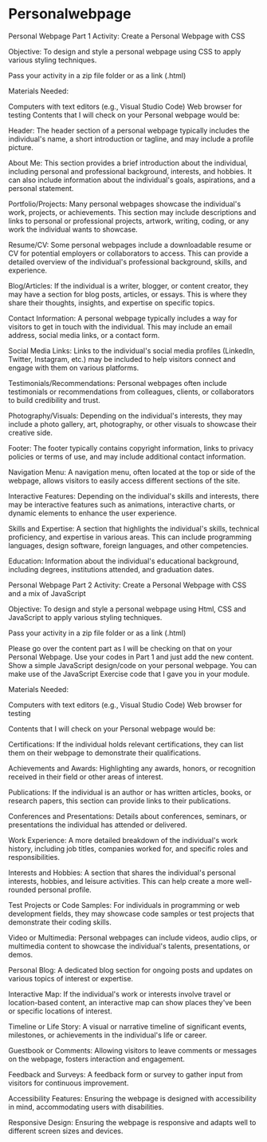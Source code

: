 # Personalwebpage
Personal Webpage Part 1
Activity: Create a Personal Webpage with CSS

Objective: To design and style a personal webpage using CSS to apply various styling techniques.

Pass your activity in a zip file folder or as a link (.html) 

Materials Needed:

Computers with text editors (e.g., Visual Studio Code)
Web browser for testing
Contents that I will check on your Personal webpage would be:

Header: The header section of a personal webpage typically includes the individual's name, a short introduction or tagline, and may include a profile picture.

About Me: This section provides a brief introduction about the individual, including personal and professional background, interests, and hobbies. It can also include information about the individual's goals, aspirations, and a personal statement.

Portfolio/Projects: Many personal webpages showcase the individual's work, projects, or achievements. This section may include descriptions and links to personal or professional projects, artwork, writing, coding, or any work the individual wants to showcase.

Resume/CV: Some personal webpages include a downloadable resume or CV for potential employers or collaborators to access. This can provide a detailed overview of the individual's professional background, skills, and experience.

Blog/Articles: If the individual is a writer, blogger, or content creator, they may have a section for blog posts, articles, or essays. This is where they share their thoughts, insights, and expertise on specific topics.

Contact Information: A personal webpage typically includes a way for visitors to get in touch with the individual. This may include an email address, social media links, or a contact form.

Social Media Links: Links to the individual's social media profiles (LinkedIn, Twitter, Instagram, etc.) may be included to help visitors connect and engage with them on various platforms.

Testimonials/Recommendations: Personal webpages often include testimonials or recommendations from colleagues, clients, or collaborators to build credibility and trust.

Photography/Visuals: Depending on the individual's interests, they may include a photo gallery, art, photography, or other visuals to showcase their creative side.

Footer: The footer typically contains copyright information, links to privacy policies or terms of use, and may include additional contact information.

Navigation Menu: A navigation menu, often located at the top or side of the webpage, allows visitors to easily access different sections of the site.

Interactive Features: Depending on the individual's skills and interests, there may be interactive features such as animations, interactive charts, or dynamic elements to enhance the user experience.

Skills and Expertise: A section that highlights the individual's skills, technical proficiency, and expertise in various areas. This can include programming languages, design software, foreign languages, and other competencies.

Education: Information about the individual's educational background, including degrees, institutions attended, and graduation dates.




Personal Webpage Part 2
Activity: Create a Personal Webpage with CSS and a mix of JavaScript

Objective: To design and style a personal webpage using Html, CSS and JavaScript to apply various styling techniques.

Pass your activity in a zip file folder or as a link (.html) 

Please go over the content part as I will be checking on that on your Personal Webpage. Use your codes in Part 1 and just add the new content. Show a simple JavaScript design/code on your personal webpage. You can make use of the JavaScript Exercise code that I gave you in your module. 

Materials Needed:

Computers with text editors (e.g., Visual Studio Code)
Web browser for testing

Contents that I will check on your Personal webpage would be:

Certifications: If the individual holds relevant certifications, they can list them on their webpage to demonstrate their qualifications.

Achievements and Awards: Highlighting any awards, honors, or recognition received in their field or other areas of interest.

Publications: If the individual is an author or has written articles, books, or research papers, this section can provide links to their publications.

Conferences and Presentations: Details about conferences, seminars, or presentations the individual has attended or delivered.

Work Experience: A more detailed breakdown of the individual's work history, including job titles, companies worked for, and specific roles and responsibilities.

Interests and Hobbies: A section that shares the individual's personal interests, hobbies, and leisure activities. This can help create a more well-rounded personal profile.

Test Projects or Code Samples: For individuals in programming or web development fields, they may showcase code samples or test projects that demonstrate their coding skills.

Video or Multimedia: Personal webpages can include videos, audio clips, or multimedia content to showcase the individual's talents, presentations, or demos.

Personal Blog: A dedicated blog section for ongoing posts and updates on various topics of interest or expertise.

Interactive Map: If the individual's work or interests involve travel or location-based content, an interactive map can show places they've been or specific locations of interest.

Timeline or Life Story: A visual or narrative timeline of significant events, milestones, or achievements in the individual's life or career.

Guestbook or Comments: Allowing visitors to leave comments or messages on the webpage, fosters interaction and engagement.

Feedback and Surveys: A feedback form or survey to gather input from visitors for continuous improvement.

Accessibility Features: Ensuring the webpage is designed with accessibility in mind, accommodating users with disabilities.

Responsive Design: Ensuring the webpage is responsive and adapts well to different screen sizes and devices.

